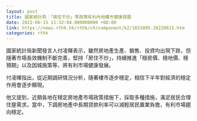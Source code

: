 ```yaml
---
layout: post
title: 國家統計局：「房住不炒」等政策有利內地樓市健康發展
date: 2022-06-15 11:32:04.000000000 +08:00
link: https://news.rthk.hk/rthk/ch/component/k2/1653095-20220615.htm
categories: rthk
---
```


國家統計局新聞發言人付凌暉表示，雖然房地產生產、銷售、投資均出現下跌，但隨著市場長效機制不斷完善，堅持「房住不炒」，持續推進「穩房價、穩地價、穩預期」以及因城施策等，將有利市場健康發展。

付凌暉指出，從近期調研情況分析，隨著樓市逐步穩定，相信下半年對經濟的穩定作用會逐步顯現。

他又提到，近期各地在穩定房地產市場政策措施下，採取多種措施，滿足居民合理住屋需求。當中，下調房地產中長期貸款利率可以減輕居民置業負擔，有利市場趨向穩定。

